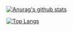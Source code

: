 

  



[![Anurag's github stats](https://github-readme-stats.vercel.app/api?username=xiaohuazi123&show_icons=true&theme=radical)](https://github.com/anuraghazra/github-readme-stats)  


[![Top Langs](https://github-readme-stats.vercel.app/api/top-langs/?username=xiaohuazi123)](https://github.com/anuraghazra/github-readme-stats)